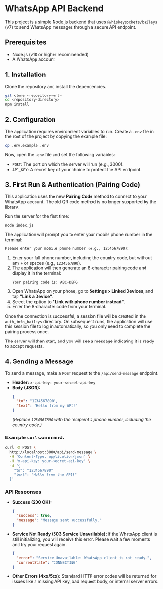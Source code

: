 # WhatsApp API Backend

This project is a simple Node.js backend that uses `@whiskeysockets/baileys` (v7) to send WhatsApp messages through a secure API endpoint.

## Prerequisites

- Node.js (v18 or higher recommended)
- A WhatsApp account

## 1. Installation

Clone the repository and install the dependencies.

```bash
git clone <repository-url>
cd <repository-directory>
npm install
```

## 2. Configuration

The application requires environment variables to run. Create a `.env` file in the root of the project by copying the example file:

```bash
cp .env.example .env
```

Now, open the `.env` file and set the following variables:

- `PORT`: The port on which the server will run (e.g., 3000).
- `API_KEY`: A secret key of your choice to protect the API endpoint.

## 3. First Run & Authentication (Pairing Code)

This application uses the new **Pairing Code** method to connect to your WhatsApp account. The old QR code method is no longer supported by the library.

Run the server for the first time:

```bash
node index.js
```

The application will prompt you to enter your mobile phone number in the terminal:
```
Please enter your mobile phone number (e.g., 1234567890):
```

1.  Enter your full phone number, including the country code, but without any `+` or spaces (e.g., `1234567890`).
2.  The application will then generate an 8-character pairing code and display it in the terminal:
    ```
    Your pairing code is: ABC-DEFG
    ```
3.  Open WhatsApp on your phone, go to **Settings > Linked Devices**, and tap **"Link a Device"**.
4.  Select the option to **"Link with phone number instead"**.
5.  Enter the 8-character code from your terminal.

Once the connection is successful, a session file will be created in the `auth_info_baileys` directory. On subsequent runs, the application will use this session file to log in automatically, so you only need to complete the pairing process once.

The server will then start, and you will see a message indicating it is ready to accept requests.

## 4. Sending a Message

To send a message, make a `POST` request to the `/api/send-message` endpoint.

- **Header:** `x-api-key: your-secret-api-key`
- **Body (JSON):**
  ```json
  {
    "to": "1234567890",
    "text": "Hello from my API!"
  }
  ```
  *(Replace `1234567890` with the recipient's phone number, including the country code.)*

### Example `curl` command:

```bash
curl -X POST \
  http://localhost:3000/api/send-message \
  -H 'Content-Type: application/json' \
  -H 'x-api-key: your-secret-api-key' \
  -d '{
    "to": "1234567890",
    "text": "Hello from the API!"
  }'
```

### API Responses

- **Success (200 OK):**
  ```json
  {
    "success": true,
    "message": "Message sent successfully."
  }
  ```
- **Service Not Ready (503 Service Unavailable):**
  If the WhatsApp client is still initializing, you will receive this error. Please wait a few moments and try your request again.
  ```json
  {
    "error": "Service Unavailable: WhatsApp client is not ready.",
    "currentState": "CONNECTING"
  }
  ```
- **Other Errors (4xx/5xx):**
  Standard HTTP error codes will be returned for issues like a missing API key, bad request body, or internal server errors.